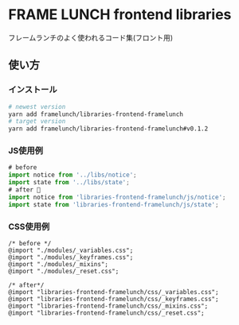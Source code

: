 # FRAME LUNCH frontend libraries

フレームランチのよく使われるコード集(フロント用)

## 使い方

### インストール

```bash
# newest version
yarn add framelunch/libraries-frontend-framelunch
# target version
yarn add framelunch/libraries-frontend-framelunch#v0.1.2
```

### JS使用例

```javascript
# before
import notice from '../libs/notice';
import state from '../libs/state';
# after 🌻
import notice from 'libraries-frontend-framelunch/js/notice';
import state from 'libraries-frontend-framelunch/js/state';
```

### CSS使用例

```postcss
/* before */
@import "./modules/_variables.css";
@import "./modules/_keyframes.css";
@import "./modules/_mixins";
@import "./modules/_reset.css";

/* after*/
@import "libraries-frontend-framelunch/css/_variables.css";
@import "libraries-frontend-framelunch/css/_keyframes.css";
@import "libraries-frontend-framelunch/css/_mixins.css";
@import "libraries-frontend-framelunch/css/_reset.css";
```

